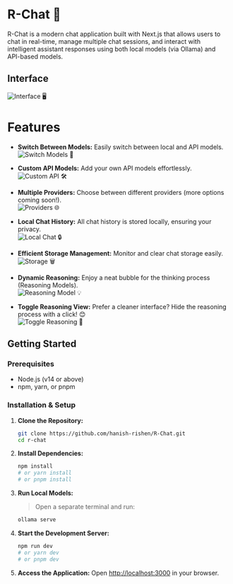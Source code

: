 # R-Chat 🚀

R-Chat is a modern chat application built with Next.js that allows users to chat in real-time, manage multiple chat sessions, and interact with intelligent assistant responses using both local models (via Ollama) and API-based models.

<!-- Screenshots -->
## Interface

![Interface](https://github.com/user-attachments/assets/88d0ba68-3b08-4a73-a04c-2677b6b66346) 🖥️

# Features

- **Switch Between Models:** Easily switch between local and API models.  
  ![Switch Models](https://github.com/user-attachments/assets/575231c8-a587-4d59-a08c-7b7009d4db81) 🔄

- **Custom API Models:** Add your own API models effortlessly.  
  ![Custom API](https://github.com/user-attachments/assets/3212c2c2-ff24-44eb-aeff-957316203261) 🛠️

- **Multiple Providers:** Choose between different providers (more options coming soon!).  
  ![Providers](https://github.com/user-attachments/assets/24de4110-ac10-4e81-811f-695ca8053175) 🌐

- **Local Chat History:** All chat history is stored locally, ensuring your privacy.  
  ![Local Chat](https://github.com/user-attachments/assets/5128b698-d60a-4228-b58b-9ce1b9bcc102) 🔒

- **Efficient Storage Management:** Monitor and clear chat storage easily.  
  ![Storage](https://github.com/user-attachments/assets/2b123f6d-6ed9-42b0-b510-15a3829371d0) 🗑️

- **Dynamic Reasoning:** Enjoy a neat bubble for the thinking process (Reasoning Models).  
  ![Reasoning Model](https://github.com/user-attachments/assets/12c08cc9-1fa1-44f4-aa7e-825f35d1e624) 💡

- **Toggle Reasoning View:** Prefer a cleaner interface? Hide the reasoning process with a click! 😊  
  ![Toggle Reasoning](https://github.com/user-attachments/assets/9e193016-f410-494e-9a5b-0d3d18065212) 👀

## Getting Started

### Prerequisites
- Node.js (v14 or above)
- npm, yarn, or pnpm

### Installation & Setup
1. **Clone the Repository:**
   ```bash
   git clone https://github.com/hanish-rishen/R-Chat.git
   cd r-chat
   ```
2. **Install Dependencies:**
   ```bash
   npm install
   # or yarn install
   # or pnpm install
   ```
3. **Run Local Models:**
   > Open a separate terminal and run:
   ```bash
   ollama serve
   ```
4. **Start the Development Server:**
   ```bash
   npm run dev
   # or yarn dev
   # or pnpm dev
   ```
5. **Access the Application:**
   Open [http://localhost:3000](http://localhost:3000) in your browser.


